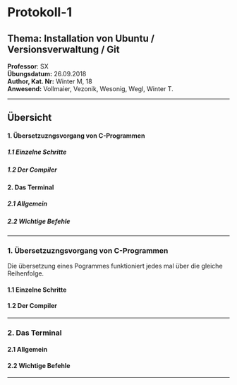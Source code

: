
# Protokoll-1  
## Thema: Installation von Ubuntu /  Versionsverwaltung / Git 
**Professor**: SX    
**Übungsdatum:** 26.09.2018   
**Author, Kat. Nr:** Winter M, 18  
**Anwesend:** Vollmaier, Vezonik, Wesonig, Wegl, Winter T.  
- - -  
## Übersicht  
#### 1. Übersetzuzngsvorgang von C-Programmen  
##### 1.1 Einzelne Schritte
##### 1.2 Der Compiler
#### 2. Das Terminal
##### 2.1 Allgemein
##### 2.2 Wichtige Befehle
_ _ _
  
### 1. Übersetzuzngsvorgang von C-Programmen  
Die übersetzung eines Pogrammes funktioniert jedes mal über die gleiche Reihenfolge. 
#### 1.1  Einzelne Schritte  
 

#### 1.2 Der Compiler  

  

  - - -
### 2. Das Terminal  
#### 2.1 Allgemein    

#### 2.2 Wichtige Befehle  


 
  - - -
  
    



